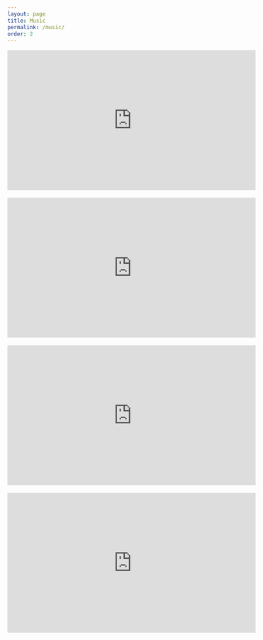 ```yaml
---
layout: page
title: Music
permalink: /music/
order: 2
---
```


<center>
<iframe width="560" height="315" src="https://www.youtube.com/embed/Bls2yE5luUo?si=-RSOJ0a00zP1xjos" title="YouTube video player" frameborder="0" allow="accelerometer; autoplay; clipboard-write; encrypted-media; gyroscope; picture-in-picture; web-share" referrerpolicy="strict-origin-when-cross-origin" allowfullscreen></iframe>
</center>
<br>
<center>
<iframe width="560" height="315" src="https://www.youtube.com/embed/2uBclg0_GDg?si=f9KTuexcEp2N_oxu" title="YouTube video player" frameborder="0" allow="accelerometer; autoplay; clipboard-write; encrypted-media; gyroscope; picture-in-picture; web-share" referrerpolicy="strict-origin-when-cross-origin" allowfullscreen></iframe>
</center>
<br>
<center>
<iframe width="560" height="315" src="https://www.youtube.com/embed/VDIB-35aLB0?si=Isnp2Fw5FeNewcrr" title="YouTube video player" frameborder="0" allow="accelerometer; autoplay; clipboard-write; encrypted-media; gyroscope; picture-in-picture; web-share" referrerpolicy="strict-origin-when-cross-origin" allowfullscreen></iframe>
</center>
<br>
<center>
<iframe width="560" height="315" src="https://www.youtube.com/embed/i52B5KnLoOU?si=JNdYjk6LkumDHZzP" title="YouTube video player" frameborder="0" allow="accelerometer; autoplay; clipboard-write; encrypted-media; gyroscope; picture-in-picture; web-share" referrerpolicy="strict-origin-when-cross-origin" allowfullscreen></iframe>

</center>